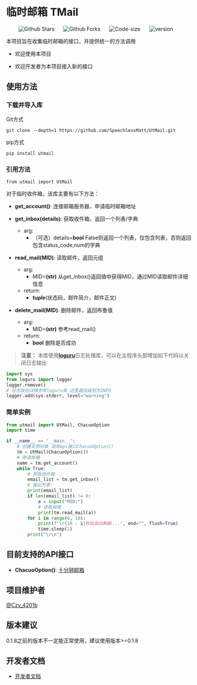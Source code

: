 # 临时邮箱 TMail
<p align="center">
    <a href="https://github.com/SpeechlessMatt/UtMail" target="_blank" style="margin-right: 20px; font-style: normal; text-decoration: none;">
        <img src="https://img.shields.io/github/stars/SpeechlessMatt/UtMail" alt="Github Stars" />
    </a>
    <a href="https://github.com/SpeechlessMatt/UtMail" target="_blank" style="margin-right: 20px; font-style: normal; text-decoration: none;">
        <img src="https://img.shields.io/github/forks/SpeechlessMatt/UtMail" alt="Github Forks" />
    </a>
    <a href="https://github.com/SpeechlessMatt/UtMail" target="_blank" style="margin-right: 20px; font-style: normal; text-decoration: none;">
        <img src="https://img.shields.io/github/languages/code-size/SpeechlessMatt/UtMail" alt="Code-size" />
    </a>
    <a href="https://github.com/SpeechlessMatt/UtMail" target="_blank" style="margin-right: 20px; font-style: normal; text-decoration: none;">
        <img src="https://img.shields.io/github/v/release/SpeechlessMatt/UtMail?display_name=tag&sort=semver" alt="version" />
    </a>
</p>

本项目旨在收集临时邮箱的接口，并提供统一的方法调用

- 欢迎使用本项目

- 欢迎开发者为本项目接入新的接口 

## 使用方法

### 下载并导入库
Git方式

```git clone --depth=1 https://github.com/SpeechlessMatt/UtMail.git```

pip方式

```pip install utmail```
### 引用方法
`from utmail import UtMail`

对于临时收件箱，该库主要有以下方法：
- **get_account()**: 连接邮箱服务器，申请临时邮箱地址
- **get_inbox(details)**: 获取收件箱，返回一个列表/字典
    - arg: 
        - （可选）details=**bool** False则返回一个列表，仅包含列表，否则返回包含status_code,num的字典

- **read_mail(MID)**: 读取邮件，返回元组
    - arg:
        - MID=**(str)** 从get_inbox()返回值中获得MID，通过MID读取邮件详细信息
    - return:
        - **tuple**(状态码，邮件简介，邮件正文)

- **delete_mail(MID)**: 删除邮件，返回布鲁值
    - arg:
        - MID=**(str)** 参考read_mail()
    - return:
        - **bool** 删除是否成功

> **注意：**
> 本库使用[**loguru**](https://github.com/Delgan/loguru)日志处理库，可以在主程序头部增加如下代码以关闭日志输出
```python
import sys
from loguru import logger
logger.remove()
# 日志级别详情参考loguru库 这里最低级别为INFO
logger.add(sys.stderr, level="warning") 
```

### 简单实例

```python
from utmail import UtMail, ChacuoOption
import time

if __name__ == '__main__':
    # 创建实例对象 调用api接口ChacuoOption()
    tm = UtMail(ChacuoOption())
    # 申请邮箱
    name = tm.get_account()
    while True:
        # 获取收件箱
        email_list = tm.get_inbox()
        # 输出列表
        print(email_list)
        if len(email_list) != 0:
            a = input("MID:")
            # 读取邮箱
            print(tm.read_mail(a))
        for i in range(0, 10):
            print(f"\r{10 - i}秒后自动刷新...", end="", flush=True)
            time.sleep(1)
        print("\r\n")
```
## 目前支持的API接口
- **ChacuoOption()**: [十分钟邮箱](http://24mail.chacuo.net/)

## 项目维护者
[@Czy_4201b](https://github.com/SpeechlessMatt)

## 版本建议
0.1.8之前的版本不一定能正常使用，建议使用版本>=0.1.8

## 开发者文档
- [开发者文档](https://speechlessmatt.github.io/UtMail/developer/develop_introduction.html)

